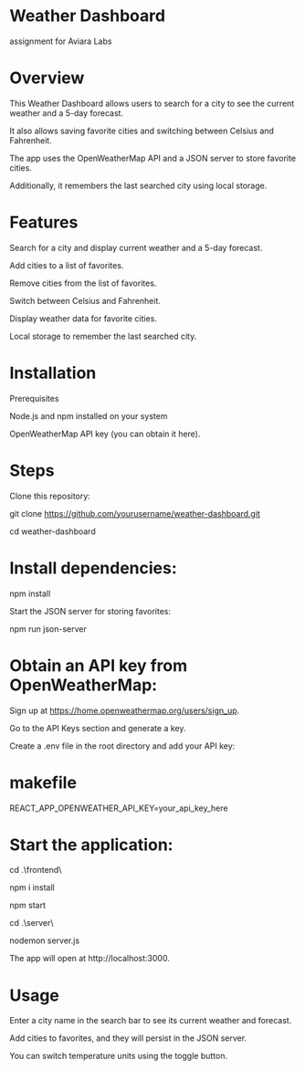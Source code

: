 # Weather Dashboard
assignment for Aviara Labs

# Overview

This Weather Dashboard allows users to search for a city to see the current weather and a 5-day forecast. 

It also allows saving favorite cities and switching between Celsius and Fahrenheit.

The app uses the OpenWeatherMap API and a JSON server to store favorite cities. 

Additionally, it remembers the last searched city using local storage.

# Features

Search for a city and display current weather and a 5-day forecast.

Add cities to a list of favorites.

Remove cities from the list of favorites.

Switch between Celsius and Fahrenheit.

Display weather data for favorite cities.

Local storage to remember the last searched city.


# Installation

Prerequisites

Node.js and npm installed on your system

OpenWeatherMap API key (you can obtain it here).

# Steps
Clone this repository:

git clone https://github.com/yourusername/weather-dashboard.git

cd weather-dashboard

# Install dependencies:

npm install

Start the JSON server for storing favorites:


npm run json-server

# Obtain an API key from OpenWeatherMap:
Sign up at https://home.openweathermap.org/users/sign_up.

Go to the API Keys section and generate a key.

Create a .env file in the root directory and add your API key:

# makefile


REACT_APP_OPENWEATHER_API_KEY=your_api_key_here

# Start the application:
cd .\frontend\

npm i install

npm start

cd .\server\

nodemon server.js

The app will open at http://localhost:3000.

# Usage
Enter a city name in the search bar to see its current weather and forecast.

Add cities to favorites, and they will persist in the JSON server.

You can switch temperature units using the toggle button.
